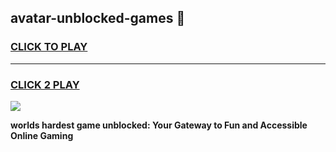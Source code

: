 
## avatar-unblocked-games 👋
<h3>
<a href="https://premium.freeplayer.one?title=avatar-unblocked-games&ref=14F">CLICK TO PLAY</a></h3>
<hr>

<h3>
<a href="https://premium.freeplayer.one?title=avatar-unblocked-games&ref=14F">CLICK 2 PLAY</a>
  
</h3>

<a href="https://premium.freeplayer.one?title=avatar-unblocked-games&ref=12F/"><img src="https://clearcache.store/games.png"></a>


**worlds hardest game unblocked: Your Gateway to Fun and Accessible Online Gaming**
